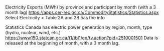 

Electricity Exports (MWh) by province and participant by month (with a 3 month lag)
https://apps.cer-rec.gc.ca/CommodityStatistics/Statistics.aspx
Select Electricity > Table 2A and 2B has the info

Statistics Canada has electric power generation by region, month, type (hydro, nuclear, wind, etc.) 
https://www150.statcan.gc.ca/t1/tbl1/en/tv.action?pid=2510001501
Data is released at the beginning of month, with a 3 month lag. 


